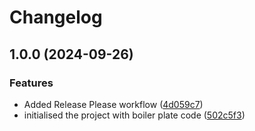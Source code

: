 # Changelog

## 1.0.0 (2024-09-26)


### Features

* Added Release Please workflow ([4d059c7](https://github.com/jamesdstorr/Serenity-BDD-with-Cucumber/commit/4d059c7a2bb0fe638167712a77170c3712b9e814))
* initialised the project with boiler plate code ([502c5f3](https://github.com/jamesdstorr/Serenity-BDD-with-Cucumber/commit/502c5f33ba92a434ea5e2f9f8b342026ecd2764d))
